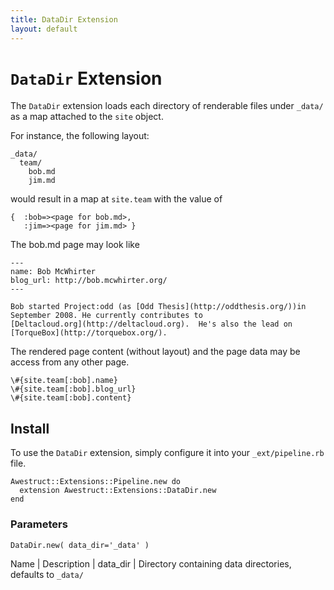 ```yaml
---
title: DataDir Extension
layout: default
---
```


# `DataDir` Extension

The `DataDir` extension loads each directory of renderable files
under `_data/` as a map attached to the `site` object.

For instance, the following layout:

    _data/
      team/
        bob.md
        jim.md

would result in a map at `site.team` with the value of

    {  :bob=><page for bob.md>,
       :jim=><page for jim.md> }

The bob.md page may look like

    ---
    name: Bob McWhirter
    blog_url: http://bob.mcwhirter.org/
    ---

    Bob started Project:odd (as [Odd Thesis](http://oddthesis.org/))in September 2008. He currently contributes to 
    [Deltacloud.org](http://deltacloud.org).  He's also the lead on [TorqueBox](http://torquebox.org/).

The rendered page content (without layout) and the page
data may be access from any other page.

    \#{site.team[:bob].name}
    \#{site.team[:bob].blog_url}
    \#{site.team[:bob].content}

## Install

To use the `DataDir` extension, simply configure it into your `_ext/pipeline.rb`
file.
    
    Awestruct::Extensions::Pipeline.new do
      extension Awestruct::Extensions::DataDir.new
    end

### Parameters

    DataDir.new( data_dir='_data' )

Name | Description |
data_dir | Directory containing data directories, defaults to `_data/` 


